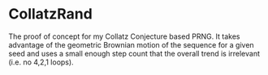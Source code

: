 # CollatzRand
 The proof of concept for my Collatz Conjecture based PRNG. It takes advantage of the geometric Brownian motion of the sequence for a given seed and uses a small enough step count that the overall trend is irrelevant (i.e. no 4,2,1 loops).
